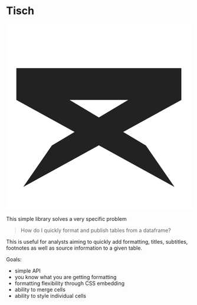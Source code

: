 # Tisch

<img src="logo.svg">

This simple library solves a very specific problem

> How do I quickly format and publish tables from a dataframe?

This is useful for analysts aiming to quickly add formatting, titles, subtitles, footnotes as well as source information to a given table. 

Goals:
- simple API
- you know what you are getting formatting 
- formatting flexibility through CSS embedding 
- ability to merge cells 
- ability to style individual cells 
